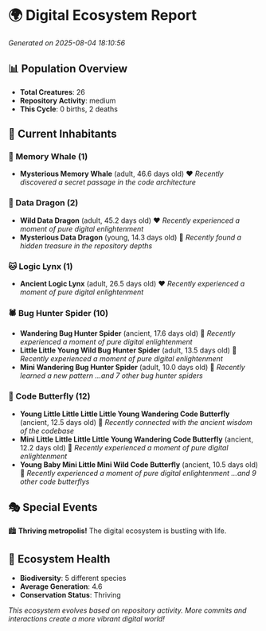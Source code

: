 # 🌍 Digital Ecosystem Report
*Generated on 2025-08-04 18:10:56*

## 📊 Population Overview
- **Total Creatures**: 26
- **Repository Activity**: medium
- **This Cycle**: 0 births, 2 deaths

## 👥 Current Inhabitants

### 🐋 Memory Whale (1)
- **Mysterious Memory Whale** (adult, 46.6 days old) ❤️
  *Recently discovered a secret passage in the code architecture*

### 🐉 Data Dragon (2)
- **Wild Data Dragon** (adult, 45.2 days old) ❤️
  *Recently experienced a moment of pure digital enlightenment*
- **Mysterious Data Dragon** (young, 14.3 days old) 💚
  *Recently found a hidden treasure in the repository depths*

### 🐱 Logic Lynx (1)
- **Ancient Logic Lynx** (adult, 26.5 days old) ❤️
  *Recently experienced a moment of pure digital enlightenment*

### 🕷️ Bug Hunter Spider (10)
- **Wandering Bug Hunter Spider** (ancient, 17.6 days old) 💛
  *Recently experienced a moment of pure digital enlightenment*
- **Little Little Young Wild Bug Hunter Spider** (adult, 13.5 days old) 💚
  *Recently experienced a moment of pure digital enlightenment*
- **Mini Wandering Bug Hunter Spider** (adult, 10.0 days old) 💚
  *Recently learned a new pattern*
  *...and 7 other bug hunter spiders*

### 🦋 Code Butterfly (12)
- **Young Little Little Little Little Young Wandering Code Butterfly** (ancient, 12.5 days old) 💚
  *Recently connected with the ancient wisdom of the codebase*
- **Mini Little Little Little Little Young Wandering Code Butterfly** (ancient, 12.2 days old) 💛
  *Recently experienced a moment of pure digital enlightenment*
- **Young Baby Mini Little Mini Wild Code Butterfly** (ancient, 10.5 days old) 💛
  *Recently experienced a moment of pure digital enlightenment*
  *...and 9 other code butterflys*

## 🎭 Special Events

🏙️ **Thriving metropolis!** The digital ecosystem is bustling with life.

## 🔬 Ecosystem Health
- **Biodiversity**: 5 different species
- **Average Generation**: 4.6
- **Conservation Status**: Thriving

*This ecosystem evolves based on repository activity. More commits and interactions create a more vibrant digital world!*
